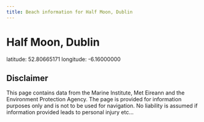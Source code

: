 ```yaml
---
title: Beach information for Half Moon, Dublin
---
```

# Half Moon, Dublin 

<div class="location-info">latitude: 52.80665171 longitude: -6.16000000</div>
<div class="met-eireann-warnings"></div>
<div></div>

## Disclaimer

This page contains data from the Marine Institute, 
Met Eireann and the Environment Protection Agency. The page is provided for
information purposes only and is not to be used for navigation. No liability 
is assumed if information provided leads to personal injury etc...